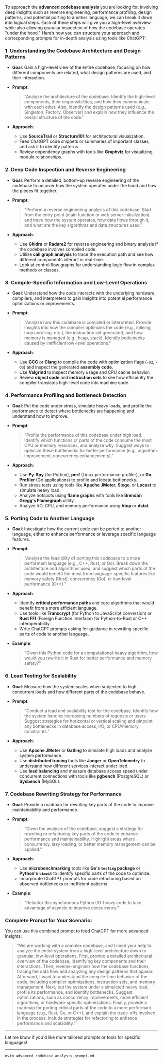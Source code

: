 To approach the **advanced codebase analysis** you are looking for, involving deep insights such as reverse engineering, performance profiling, design patterns, and potential porting to another language, we can break it down into logical steps. Each of these steps will give you a high-level overview while also allowing granular inspection of how the codebase operates "under the hood." Here’s how you can structure your approach and corresponding prompts for in-depth analysis using tools like ChatGPT:

### 1. **Understanding the Codebase Architecture and Design Patterns**

- **Goal**: Gain a high-level view of the entire codebase, focusing on how different components are related, what design patterns are used, and their interaction.
- **Prompt**:

  > "Analyze the architecture of the codebase. Identify the high-level components, their responsibilities, and how they communicate with each other. Also, identify the design patterns used (e.g., Singleton, Factory, Observer) and explain how they influence the overall structure of the code."

- **Approach**:
  - Use **SourceTrail** or **Structure101** for architectural visualization.
  - Feed ChatGPT code snippets or summaries of important classes, and ask it to identify patterns.
  - Review dependency graphs with tools like **Graphviz** for visualizing module relationships.

### 2. **Deep Code Inspection and Reverse Engineering**

- **Goal**: Perform a detailed, bottom-up reverse engineering of the codebase to uncover how the system operates under the hood and how the pieces fit together.
- **Prompt**:

  > "Perform a reverse engineering analysis of this codebase. Start from the entry point (main function or web server initialization) and trace how the system operates, how data flows through it, and what are the key algorithms and data structures used."

- **Approach**:
  - Use **Ghidra** or **Radare2** for reverse engineering and binary analysis if the codebase involves compiled code.
  - Utilize **call graph analysis** to trace the execution path and see how different components interact in real-time.
  - Look at control flow graphs for understanding logic flow in complex methods or classes.

### 3. **Compile-Specific Information and Low-Level Operations**

- **Goal**: Understand how the code interacts with the underlying hardware, compilers, and interpreters to gain insights into potential performance optimizations or improvements.
- **Prompt**:

  > "Analyze how this codebase is compiled or interpreted. Provide insights into how the compiler optimizes the code (e.g., inlining, loop unrolling, etc.), the instruction set generated, and how memory is managed (e.g., heap, stack). Identify bottlenecks caused by inefficient low-level operations."

- **Approach**:
  - Use **GCC** or **Clang** to compile the code with optimization flags (`-O2`, `-O3`) and inspect the generated **assembly code**.
  - Use **Valgrind** to inspect memory usage and CPU cache behavior.
  - Review **object code** and **instruction sets** to see how efficiently the compiler translates high-level code into machine code.

### 4. **Performance Profiling and Bottleneck Detection**

- **Goal**: Put the code under stress, simulate heavy loads, and profile the performance to detect where bottlenecks are happening and understand how to improve.
- **Prompt**:

  > "Profile the performance of this codebase under high load. Identify which functions or parts of the code consume the most CPU or memory resources, and analyze why. Suggest ways to optimize these bottlenecks for better performance (e.g., algorithm improvement, concurrency enhancements)."

- **Approach**:
  - Use **Py-Spy** (for Python), **perf** (Linux performance profiler), or **Go Profiler** (Go applications) to profile and locate bottlenecks.
  - Run stress tests using tools like **Apache JMeter**, **Siege**, or **Locust** to simulate heavy load.
  - Analyze hotspots using **flame graphs** with tools like **Brendan Gregg's Flamegraph** utility.
  - Analyze I/O, CPU, and memory performance using **htop** or **dstat**.

### 5. **Porting Code to Another Language**

- **Goal**: Investigate how the current code can be ported to another language, either to enhance performance or leverage specific language features.
- **Prompt**:

  > "Analyze the feasibility of porting this codebase to a more performant language (e.g., C++, Rust, or Go). Break down the architecture and algorithms used, and suggest which parts of the code would benefit the most from language-specific features like memory safety (Rust), concurrency (Go), or low-level performance (C++)."

- **Approach**:

  - Identify **critical performance paths** and core algorithms that would benefit from a more efficient language.
  - Use tools like **Transcrypt** (for Python to JavaScript conversion) or **Rust FFI** (Foreign Function Interface) for Python-to-Rust or C++ interoperability.
  - Write ChatGPT prompts asking for guidance in rewriting specific parts of code to another language.

- **Example**:
  > "Given this Python code for a computational-heavy algorithm, how would you rewrite it in Rust for better performance and memory safety?"

### 6. **Load Testing for Scalability**

- **Goal**: Measure how the system scales when subjected to high concurrent loads and how different parts of the codebase behave.
- **Prompt**:

  > "Conduct a load and scalability test for the codebase. Identify how the system handles increasing numbers of requests or users. Suggest strategies for horizontal or vertical scaling and pinpoint any bottlenecks in database access, I/O, or CPU/memory constraints."

- **Approach**:
  - Use **Apache JMeter** or **Gatling** to simulate high loads and analyze system performance.
  - Use **distributed tracing** tools like **Jaeger** or **OpenTelemetry** to understand how different services interact under load.
  - Use **load balancing** and measure database access speed under concurrent connections with tools like **pgbench** (PostgreSQL) or **Sysbench** (MySQL).

### 7. **Codebase Rewriting Strategy for Performance**

- **Goal**: Provide a roadmap for rewriting key parts of the code to improve maintainability and performance.
- **Prompt**:

  > "Given the analysis of the codebase, suggest a strategy for rewriting or refactoring key parts of the code to enhance performance and maintainability. Highlight areas where concurrency, lazy loading, or better memory management can be applied."

- **Approach**:

  - Use **microbenchmarking** tools like **Go's `testing` package** or **Python's `timeit`** to identify specific parts of the code to optimize.
  - Incorporate ChatGPT prompts for code refactoring based on observed bottlenecks or inefficient patterns.

- **Example**:
  > "Refactor this synchronous Python I/O-heavy code to take advantage of asyncio to improve concurrency."

### Complete Prompt for Your Scenario:

You can use this combined prompt to feed ChatGPT for more advanced insights:

> "We are working with a complex codebase, and I need your help to analyze the entire system from a high-level architecture down to granular, low-level operations. First, provide a detailed architectural overview of the codebase, identifying key components and their interactions. Then, reverse-engineer how the codebase functions, tracing the data flow and analyzing any design patterns that appear. Afterward, I want to understand the compile-time behavior of the code, including compiler optimizations, instruction sets, and memory management. Next, put the system under a simulated heavy load, profile its performance, and identify bottlenecks. Suggest optimizations, such as concurrency improvements, more efficient algorithms, or hardware-specific optimizations. Finally, provide a roadmap for porting critical parts of the code to a more performant language (e.g., Rust, Go, or C++), and explain the trade-offs involved in the process. Include strategies for refactoring to enhance performance and scalability."

---

Let me know if you'd like more tailored prompts or tools for specific languages!

---

```bash
nvim advanced_codebase_analysis_prompt.md
```
